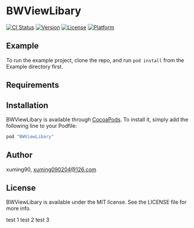 # BWViewLibary

[![CI Status](http://img.shields.io/travis/xuming90/BWViewLibary.svg?style=flat)](https://travis-ci.org/xuming90/BWViewLibary)
[![Version](https://img.shields.io/cocoapods/v/BWViewLibary.svg?style=flat)](http://cocoapods.org/pods/BWViewLibary)
[![License](https://img.shields.io/cocoapods/l/BWViewLibary.svg?style=flat)](http://cocoapods.org/pods/BWViewLibary)
[![Platform](https://img.shields.io/cocoapods/p/BWViewLibary.svg?style=flat)](http://cocoapods.org/pods/BWViewLibary)

## Example

To run the example project, clone the repo, and run `pod install` from the Example directory first.

## Requirements

## Installation

BWViewLibary is available through [CocoaPods](http://cocoapods.org). To install
it, simply add the following line to your Podfile:

```ruby
pod "BWViewLibary"
```

## Author

xuming90, xuming090204@126.com

## License

BWViewLibary is available under the MIT license. See the LICENSE file for more info.

test 1
test 2
test 3
